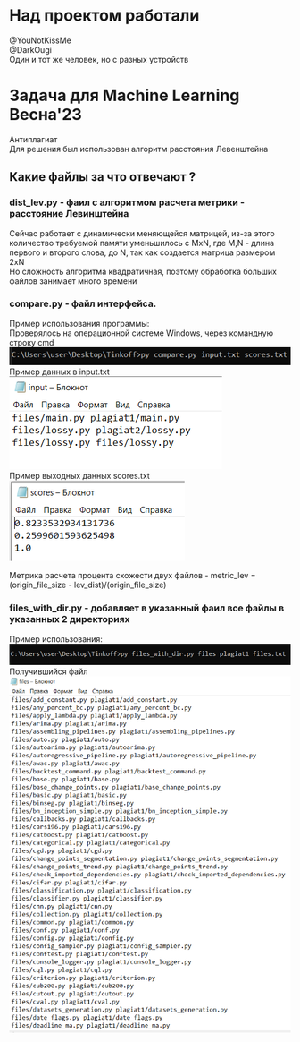 # Над проектом работали
@YouNotKissMe  
@DarkOugi  
Один и тот же человек, но с разных устройств

# Задача для Machine Learning Весна'23
Антиплагиат  
Для решения был использован алгоритм расстояния Левенштейна
## Какие файлы за что отвечают ?

### dist_lev.py - фаил с алгоритмом расчета метрики - расстояние Левинштейна
Сейчас работает с динамически меняющейся матрицей, из-за этого количество 
требуемой памяти уменьшилось с MxN, где M,N - длина первого и второго слова, до N, 
так как создается матрица размером 2xN  
Но сложность алгоритма квадратичная, поэтому обработка больших файлов занимает много времени

### compare.py - файл интерфейса.
Пример использования программы:  
Проверялось на операционной системе Windows, через командную строку cmd  
![изображение с примером запуска скрипта](/pic/img.png)  
Пример данных в input.txt  
![изображение с примером файла, хранящего список файлов к проверки](/pic/img_1.png)  
Пример выходных данных scores.txt  
![изображение с примером файла, хранящего результаты работы алгоритма](/pic/img_2.png) 

Метрика расчета процента схожести двух файлов - 
metric_lev = (origin_file_size - lev_dist)/(origin_file_size)
### files_with_dir.py - добавляет в указанный фаил все файлы в указанных 2 директориях 
Пример использования:    
![изображение с использованием скрипта в командной строке](/pic/img_3.png)  
Получившийся файл  
![изображение с файлом files, в котором хранятся все файлы папок  files plagiat1](pic/img_4.png)
